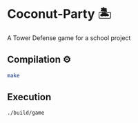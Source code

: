 # Coconut-Party 🏝️
A Tower Defense game for a school project

## Compilation ⚙️

```sh
make
```

## Execution 

```sh
./build/game
```